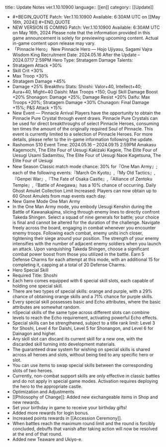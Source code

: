 title:: Update Notes ver.1.10.10900
language:: [[en]]
category:: [[Update]]

- #+BEGIN_QUOTE
  Patch: Ver.1.10.10900
  Available: 6:30AM UTC on [[May 16th, 2024]] 
  #+END_QUOTE
- NEW VERSION IS COMING
  Patch: Ver.1.10.10900
  Available: 6:30AM UTC on May 16th, 2024
  Please note that the information provided in this game announcement is solely for previewing upcoming content. Actual in-game content upon release may vary.
- 「Pinnacle Hero」
  New Pinnacle Hero — Hojo Ujiyasu, Sagami Vajra Wisdom King
  Recruitment Date: 2024.05.16 After the Update – 2024.07.17 2:59PM
   Hero Type: Stratagem Damage
   Talents:
- Stratagem Attack +30%
- Skill Crit +30%
- Max Troop +30%
- Stratagem Damage +45%
- Damage +25%
  Breakthru Stats:
  Shoshi: Valor+40, Intellect+40; Aura+40, Might+40
  Daishi: Max Troops +150; Ougi Skill Damage Boost +20%
  Shonagon: Damage +25%; Damage Resist +20%
  Daifu: Max Troops +20%; Stratagem Damage +30%
  Chunagon: Final Damage +15%; P&S Attack +15%
- New Event — Pinnacle Arrival
  Players have the opportunity to obtain the Pinnacle Pure Crystal through event draws. Pinnacle Pure Crystals can be used for direct breakthroughs of select Pinnacle Heroes, consuming ten times the amount of the originally required Soul of Pinnacle.
  This event is currently limited to a selection of Pinnacle Heroes.
  For more details, please refer to the in-game information following the update.
- Rashomon S10
  Event Time: 2024.05.16 – 2024.09.15 2:59PM
  Amakasu Kagemochi, The Elite Four of Uesugi
  Kakizaki Kageie, The Elite Four of Uesugi
  Usami Sadamitsu, The Elite Four of Uesugi
  Naoe Kagetsuna, The Elite Four of Uesugi
- New Season
  Classic match mode chance: 30% for『One Man Army』; each of the following events:『March On Kyoto』,『My Old Tactics』,『Genpei War』,『The Fate of Osaka Castle』,『Alliance of Zentoku Temple』,『Battle of Anegawa』has a 10% chance of occurring.
  Daily Ghost Amulet Collection Limit Increased: Players can now obtain up to 60 Ghost Amulets from map events each day.
- New Game Mode One Man Army
- In the One Man Army mode, you embody Uesugi Kenshin during the Battle of Kawanakajima, slicing through enemy lines to directly confront Takeda Shingen.
  Select a squad of nine generals for battle; your choice is final and cannot be altered for the duration of the challenge.
  Navigate freely across the board, engaging in combat whenever you encounter enemy troops.
  Following each combat, enemy units inch closer, tightening their siege around your position.
  The strength of your enemy intensifies with the number of adjacent enemy soldiers when you launch an attack.
  Upon vanquishing Takeda Shingen, choose a significant combat power boost from those you utilized in the battle.
  Earn 5 Defense Charms for each attempt at this mode, with an additional 15 for completing it, capping at a total of 20 Defense Charms.
- Hero Special Skill
- Required Title: Shoshi
- Each hero comes equipped with 6 special skill slots, each capable of holding one special skill.
- There are two types of special skills: orange and purple, with a 29% chance of obtaining orange skills and a 71% chance for purple skills.
- Every special skill possesses basic and Echo attributes, where the basic attributes are somewhat random.
- nSpecial skills of the same type across different slots can combine levels to reach the Echo requirement, activating powerful Echo effects.
- Special skills can be strengthened, subject to a title rank limit: Level 3 for Shoshi, Level 4 for Daishi, Level 5 for Shonangon, and Level 6 for Dainagon and higher.
- Any skill slot can discard its current skill for a new one, with the discarded skill turning into development materials.
- The guaranteed draw system for wishing on special skills is shared across all heroes and slots, without being tied to any specific hero or slot.
- You can use items to swap special skills between the corresponding slots of two heroes.
- Currently, non-combat support skills are only effective in classic battles and do not apply in special game modes. Activation requires deploying the hero to the appropriate castle.
- Optimization and Adjustments
- [[Philosophy of Change]]: Added new exchangeable items in Shop and new rewards.
- Set your birthday in game to receive your birthday gifts!
- Added more rewards for login bonus.
- Increased points rewards in [[Accession Ceremony]].
- When battles reach the maximum round limit and the round is forcibly concluded, debuffs that vanish after taking action will now be resolved at the end of that round.
- Added new Teaware and Ukiyo-e.